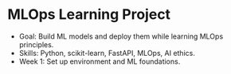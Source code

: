 # MLOps Learning Project

- Goal: Build ML models and deploy them while learning MLOps principles.
- Skills: Python, scikit-learn, FastAPI, MLOps, AI ethics.
- Week 1: Set up environment and ML foundations.
